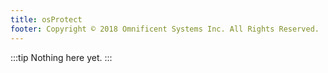 ```yaml
---
title: osProtect
footer: Copyright © 2018 Omnificent Systems Inc. All Rights Reserved.
---
```

:::tip
Nothing here yet.
:::
